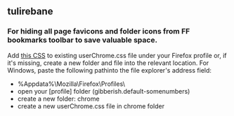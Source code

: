 <h2>tulirebane</h2>
<h3>For hiding all page favicons and folder icons from FF bookmarks toolbar to save valuable space.</h3>
Add <a href=tulirebane/ff-hide-favicons-on-bookmarks-toolbar/userChrome.css>this CSS</a> to existing userChrome.css file under your Firefox profile or, if it's missing, create a new folder and file into the relevant location.
For Windows, paste the following pathinto the file explorer's address field:<br>
<ul>
<li>%Appdata%\Mozilla\Firefox\Profiles\</li>
<li>open your [profile] folder (gibberish.default-somenumbers)</li>
<li>create a new folder: chrome</li>
<li>create a new userChrome.css file in chrome folder</li>
</ul>
